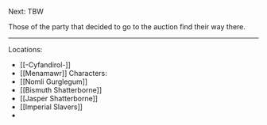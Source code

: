 Next: TBW

Those of the party that decided to go to the auction find their way there.

---
Locations:
- [[-Cyfandirol-]]
- [[Menamawr]]
Characters:
- [[Nomli Gurglegum]]
- [[Bismuth Shatterborne]]
- [[Jasper Shatterborne]]
- [[Imperial Slavers]]
- 